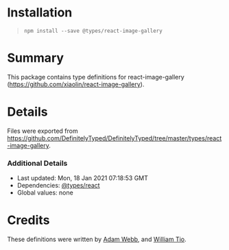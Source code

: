 # Installation
> `npm install --save @types/react-image-gallery`

# Summary
This package contains type definitions for react-image-gallery (https://github.com/xiaolin/react-image-gallery).

# Details
Files were exported from https://github.com/DefinitelyTyped/DefinitelyTyped/tree/master/types/react-image-gallery.

### Additional Details
 * Last updated: Mon, 18 Jan 2021 07:18:53 GMT
 * Dependencies: [@types/react](https://npmjs.com/package/@types/react)
 * Global values: none

# Credits
These definitions were written by [Adam Webb](https://github.com/adamwpc), and [William Tio](https://github.com/WToa).
